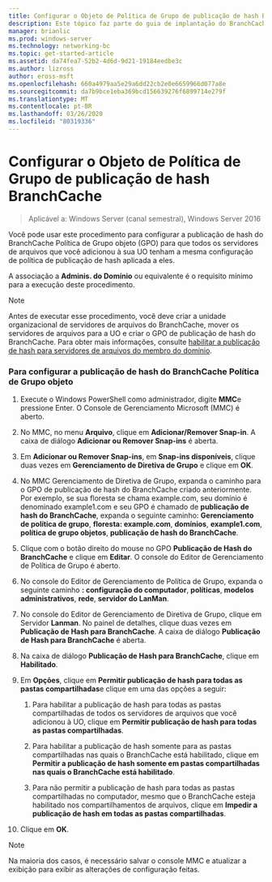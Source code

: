 ```yaml
---
title: Configurar o Objeto de Política de Grupo de publicação de hash BranchCache
description: Este tópico faz parte do guia de implantação do BranchCache para o Windows Server 2016, que demonstra como implantar o BranchCache em modos de cache distribuídos e hospedados para otimizar o uso de largura de banda WAN em filiais
manager: brianlic
ms.prod: windows-server
ms.technology: networking-bc
ms.topic: get-started-article
ms.assetid: da74fea7-52b2-4d6d-9d21-19184eedbe3c
ms.author: lizross
author: eross-msft
ms.openlocfilehash: 660a4979aa5e29a6dd22cb2e0e6659966d077a8e
ms.sourcegitcommit: da7b9bce1eba369bcd156639276f6899714e279f
ms.translationtype: MT
ms.contentlocale: pt-BR
ms.lasthandoff: 03/26/2020
ms.locfileid: "80319336"
---
```

# <a name="configure-the-branchcache-hash-publication-group-policy-object"></a>Configurar o Objeto de Política de Grupo de publicação de hash BranchCache

>Aplicável a: Windows Server (canal semestral), Windows Server 2016

Você pode usar este procedimento para configurar a publicação de hash do BranchCache Política de Grupo objeto (GPO) para que todos os servidores de arquivos que você adicionou à sua UO tenham a mesma configuração de política de publicação de hash aplicada a eles.  
  
A associação a **Adminis. do Domínio** ou equivalente é o requisito mínimo para a execução deste procedimento.  
  
> [!NOTE]  
> Antes de executar esse procedimento, você deve criar a unidade organizacional de servidores de arquivos do BranchCache, mover os servidores de arquivos para a UO e criar o GPO de publicação de hash do BranchCache. Para obter mais informações, consulte [habilitar a publicação de hash para servidores de arquivos do membro do domínio](../../branchcache/deploy/Enable-Hash-Publication-for-Domain-Member-File-Servers.md).  
  
### <a name="to-configure-the-branchcache-hash-publication-group-policy-object"></a>Para configurar a publicação de hash do BranchCache Política de Grupo objeto  
  
1.  Execute o Windows PowerShell como administrador, digite **MMC**e pressione Enter. O Console de Gerenciamento Microsoft (MMC) é aberto.  
  
2.  No MMC, no menu **Arquivo**, clique em **Adicionar/Remover Snap-in**. A caixa de diálogo **Adicionar ou Remover Snap-ins** é aberta.  
  
3.  Em **Adicionar ou Remover Snap-ins**, em **Snap-ins disponíveis**, clique duas vezes em **Gerenciamento de Diretiva de Grupo** e clique em **OK**.  
  
4.  No MMC Gerenciamento de Diretiva de Grupo, expanda o caminho para o GPO de publicação de hash do BranchCache criado anteriormente. Por exemplo, se sua floresta se chama example.com, seu domínio é denominado example1.com e seu GPO é chamado de **publicação de hash do BranchCache**, expanda o seguinte caminho: **Gerenciamento de política de grupo**, **floresta: example.com**, **domínios**, **example1.com**, **política de grupo objetos**, **publicação de hash do BranchCache**.  
  
5.  Clique com o botão direito do mouse no GPO **Publicação de Hash do BranchCache** e clique em **Editar**. O console do Editor de Gerenciamento de Política de Grupo é aberto.  
  
6.  No console do Editor de Gerenciamento de Política de Grupo, expanda o seguinte caminho **: configuração do computador**, **políticas**, **modelos administrativos**, **rede**, **servidor do LanMan**.  
  
7.  No console do Editor de Gerenciamento de Diretiva de Grupo, clique em Servidor **Lanman**. No painel de detalhes, clique duas vezes em **Publicação de Hash para BranchCache**. A caixa de diálogo **Publicação de Hash para BranchCache** é aberta.  
  
8.  Na caixa de diálogo **Publicação de Hash para BranchCache**, clique em **Habilitado**.  
  
9. Em **Opções**, clique em **Permitir publicação de hash para todas as pastas compartilhadas**e clique em uma das opções a seguir:  
  
    1.  Para habilitar a publicação de hash para todas as pastas compartilhadas de todos os servidores de arquivos que você adicionou à UO, clique em **Permitir publicação de hash para todas as pastas compartilhadas**.  
  
    2.  Para habilitar a publicação de hash somente para as pastas compartilhadas nas quais o BranchCache está habilitado, clique em **Permitir a publicação de hash somente em pastas compartilhadas nas quais o BranchCache está habilitado**.  
  
    3.  Para não permitir a publicação de hash para todas as pastas compartilhadas no computador, mesmo que o BranchCache esteja habilitado nos compartilhamentos de arquivos, clique em **Impedir a publicação de hash em todas as pastas compartilhadas**.  
  
10. Clique em **OK**.  
  
> [!NOTE]  
> Na maioria dos casos, é necessário salvar o console MMC e atualizar a exibição para exibir as alterações de configuração feitas.  
  


